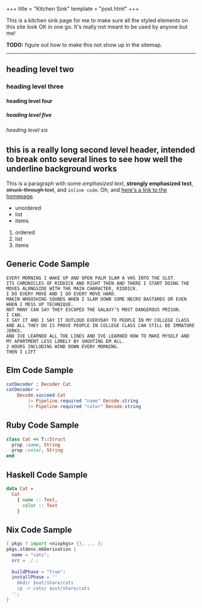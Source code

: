 +++
title = "Kitchen Sink"
template = "post.html"
+++

This is a kitchen sink page for me to make sure all the styled elements on this site look OK in one go.
It's really not meant to be used by anyone but me!

**TODO:** figure out how to make this not show up in the sitemap.

<!-- more -->

---

## heading level two
### heading level three
#### heading level four
##### heading level five
###### heading level six

## this is a really long second level header, intended to break onto several lines to see how well the underline background works

This is a paragraph with some *emphasized text*, **strongly emphasized text**, <del>struck-through text</del>, and `inline code`. Oh, and [here's a link to the homepage](/).

- unordered
- list
- items

1. ordered
1. list
2. items

## Generic Code Sample

```
EVERY MORNING I WAKE UP AND OPEN PALM SLAM A VHS INTO THE SLOT.
ITS CHRONICLES OF RIDDICK AND RIGHT THEN AND THERE I START DOING THE MOVES ALONGSIDE WITH THE MAIN CHARACTER, RIDDICK.
I DO EVERY MOVE AND I DO EVERY MOVE HARD.
MAKIN WHOOSHING SOUNDS WHEN I SLAM DOWN SOME NECRO BASTARDS OR EVEN WHEN I MESS UP TECHNIQUE.
NOT MANY CAN SAY THEY ESCAPED THE GALAXY’S MOST DANGEROUS PRISON.
I CAN.
I SAY IT AND I SAY IT OUTLOUD EVERYDAY TO PEOPLE IN MY COLLEGE CLASS AND ALL THEY DO IS PROVE PEOPLE IN COLLEGE CLASS CAN STILL BE IMMATURE JERKS.
AND IVE LEARNED ALL THE LINES AND IVE LEARNED HOW TO MAKE MYSELF AND MY APARTMENT LESS LONELY BY SHOUTING EM ALL.
2 HOURS INCLUDING WIND DOWN EVERY MORNING.
THEN I LIFT
```

## Elm Code Sample

```elm
catDecoder : Decoder Cat
catDecoder =
    Decode.succeed Cat
        |> Pipeline.required "name" Decode.string
        |> Pipeline.required "color" Decode.string
```

## Ruby Code Sample

```ruby
class Cat << T::Struct
  prop :name, String
  prop :color, String
end
```

## Haskell Code Sample

```haskell
data Cat =
  Cat
    { name :: Text,
      color :: Text
    }
```

## Nix Code Sample

```nix
{ pkgs ? import <nixpkgs> {}, ... }:
pkgs.stdenv.mkDerivation {
  name = "cats";
  src = ./.;
  
  buildPhase = "true";
  installPhase = ''
    mkdir $out/share/cats
    cp -r cats/ $out/share/cats
  '';
}
```
